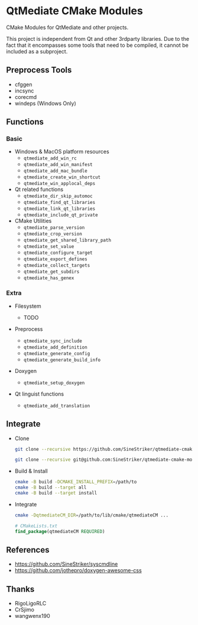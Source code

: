 # QtMediate CMake Modules

CMake Modules for QtMediate and other projects.

This project is independent from Qt and other 3rdparty libraries. Due to the fact that it encompasses some tools that need to be compiled, it cannot be included as a subproject.

## Preprocess Tools

+ cfggen
+ incsync
+ corecmd
+ windeps (Windows Only)

## Functions

### Basic
+ Windows & MacOS platform resources
    + `qtmediate_add_win_rc`
    + `qtmediate_add_win_manifest`
    + `qtmediate_add_mac_bundle`
    + `qtmediate_create_win_shortcut`
    + `qtmediate_win_applocal_deps`
+ Qt related functions
    + `qtmediate_dir_skip_automoc`
    + `qtmediate_find_qt_libraries`
    + `qtmediate_link_qt_libraries`
    + `qtmediate_include_qt_private`
+ CMake Utilities
    + `qtmediate_parse_version`
    + `qtmediate_crop_version`
    + `qtmediate_get_shared_library_path`
    + `qtmediate_set_value`
    + `qtmediate_configure_target`
    + `qtmediate_export_defines`
    + `qtmediate_collect_targets`
    + `qtmediate_get_subdirs`
    + `qtmediate_has_genex`

### Extra
+ Filesystem
    + TODO

+ Preprocess
    + `qtmediate_sync_include`
    + `qtmediate_add_definition`
    + `qtmediate_generate_config`
    + `qtmediate_generate_build_info`

+ Doxygen
    + `qtmediate_setup_doxygen`

+ Qt linguist functions
    + `qtmediate_add_translation`

## Integrate

+ Clone
    ```sh
    git clone --recursive https://github.com/SineStriker/qtmediate-cmake-modules
    ```
    ```sh
    git clone --recursive git@github.com:SineStriker/qtmediate-cmake-modules.git
    ```

+ Build & Install
    ```sh
    cmake -B build -DCMAKE_INSTALL_PREFIX=/path/to
    cmake -B build --target all
    cmake -B build --target install
    ```

+ Integrate
    ```sh
    cmake -DqtmediateCM_DIR=/path/to/lib/cmake/qtmediateCM ...
    ```
    ```cmake
    # CMakeLists.txt
    find_package(qtmediateCM REQUIRED)
    ```

## References

+ https://github.com/SineStriker/syscmdline
+ https://github.com/jothepro/doxygen-awesome-css

## Thanks

+ RigoLigoRLC
+ CrSjimo
+ wangwenx190